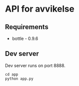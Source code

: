 # API for avvikelse

## Requirements

* bottle - 0.9.6

## Dev server

Dev server runs on port 8888.

    cd app
    python app.py